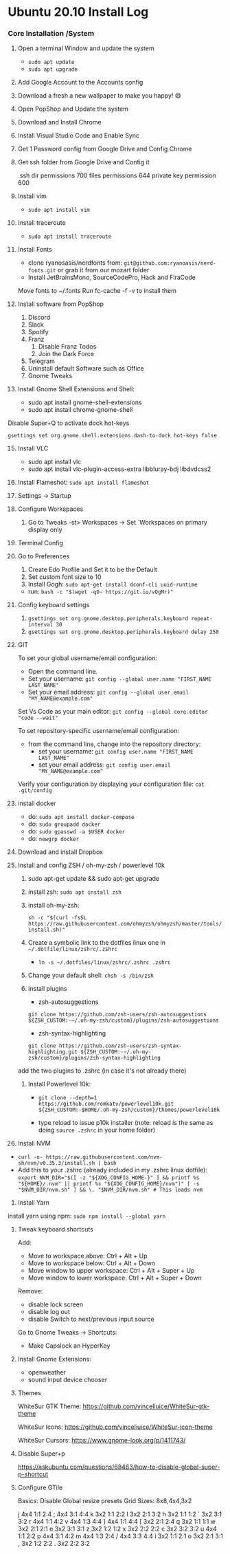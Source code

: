 # Ubuntu 20.10 Install Log

### Core Installation /System

1. Open a terminal Window and update the system


   - `sudo apt update`
   - `sudo apt upgrade`

2. Add Google Account to the Accounts config
3. Download a fresh a new wallpaper to make you happy! 😄
4. Open PopShop and Update the system
5. Download and Install Chrome
6. Install Visual Studio Code and Enable Sync
7. Get 1 Password config from Google Drive and Config Chrome
8. Get ssh folder from Google Drive and Config it

   .ssh dir permissions 700
   files permissions 644
   private key permission 600

9. Install vim

   - `sudo apt install vim`

10. Install traceroute

    - `sudo apt install traceroute`

11. Install Fonts

    - clone ryanosasis/nerdfonts from: `git@github.com:ryanoasis/nerd-fonts.git` or grab it from our mozart folder
    - Install JetBrainsMono, SourceCodePro, Hack and FiraCode

    Move fonts to ~/.fonts
    Run fc-cache -f -v to install them

12. Install software from PopShop

    1. Discord
    2. Slack
    3. Spotify
    4. Franz
       1. Disable Franz Todos
       2. Join the Dark Force
    5. Telegram
    6. Uninstall default Software such as Office
    7. Gnome Tweaks

13. Install Gnome Shell Extensions and Shell:

    - sudo apt install gnome-shell-extensions
    - sudo apt install chrome-gnome-shell

Disable Super+Q to activate dock hot-keys

`gsettings set org.gnome.shell.extensions.dash-to-dock hot-keys false`

15. Install VLC

    - sudo apt install vlc
    - sudo apt install vlc-plugin-access-extra libbluray-bdj libdvdcss2

16. Install Flameshot: `sudo apt install flameshot`
17. Settings -> Startup

18. Configure Workspaces

    1. Go to Tweaks -st> Workspaces -> Set `Workspaces on primary display only

19. Terminal Config
20. Go to Preferences

    1. Create Edo Profile and Set it to be the Default
    2. Set custom font size to 10
    3. Install Gogh: `sudo apt-get install dconf-cli uuid-runtime`

    - run: `bash -c "$(wget -qO- https://git.io/vQgMr)"`

21. Config keyboard settings

    1. `gsettings set org.gnome.desktop.peripherals.keyboard repeat-interval 30`
    2. `gsettings set org.gnome.desktop.peripherals.keyboard delay 250`

22. GIT

    To set your global username/email configuration:

    - Open the command line.
    - Set your username: `git config --global user.name "FIRST_NAME LAST_NAME"`
    - Set your email address: `git config --global user.email "MY_NAME@example.com"`

    Set Vs Code as your main editor: `git config --global core.editor "code --wait"`

    To set repository-specific username/email configuration:

    - from the command line, change into the repository directory:
      - set your username: `git config user.name "FIRST_NAME LAST_NAME"`
      - set your email address: `git config user.email "MY_NAME@example.com"`

    Verify your configuration by displaying your configuration file: `cat .git/config`

23. install docker

    - do: `sudo apt install docker-compose`
    - do: `sudo groupadd docker`
    - do: `sudo gpasswd -a $USER docker`
    - do: `newgrp docker`

24. Download and install Dropbox

25. Install and config ZSH / oh-my-zsh / powerlevel 10k

    1. sudo apt-get update && sudo apt-get upgrade

    2. install zsh: `sudo apt install zsh`

    3. install oh-my-zsh:

       `sh -c "$(curl -fsSL https://raw.githubusercontent.com/ohmyzsh/ohmyzsh/master/tools/install.sh)"`

    4. Create a symbolic link to the dotfiles linux one in `~/.dotfile/linux/zshrc/.zshrc`

       - `ln -s ~/.dotfiles/linux/zshrc/.zshrc .zshrc`

    5. Change your default shell: `chsh -s /bin/zsh`

    6. install plugins

       - zsh-autosuggestions

       `git clone https://github.com/zsh-users/zsh-autosuggestions ${ZSH_CUSTOM:-~/.oh-my-zsh/custom}/plugins/zsh-autosuggestions`

       - zsh-syntax-highlighting

       `git clone https://github.com/zsh-users/zsh-syntax-highlighting.git ${ZSH_CUSTOM:-~/.oh-my-zsh/custom}/plugins/zsh-syntax-highlighting`

    add the two plugins to .zshrc (in case it's not already there)

    1. Install Powerlevel 10k:

       - `git clone --depth=1 https://github.com/romkatv/powerlevel10k.git ${ZSH_CUSTOM:-$HOME/.oh-my-zsh/custom}/themes/powerlevel10k`

       - type reload to issue p10k installer (note: reload is the same as doing `source .zshrc` in your home folder)

26. Install NVM

- `curl -o- https://raw.githubusercontent.com/nvm-sh/nvm/v0.35.3/install.sh | bash`
- Add this to your .zshrc (already included in my .zshrc linux dotfile): `export NVM_DIR="$([ -z "${XDG_CONFIG_HOME-}" ] && printf %s "${HOME}/.nvm" || printf %s "${XDG_CONFIG_HOME}/nvm")" [ -s "$NVM_DIR/nvm.sh" ] && \. "$NVM_DIR/nvm.sh" # This loads nvm`

1. Install Yarn

install yarn using npm: `sudo npm install --global yarn`

1.  Tweak keyboard shortcuts

    Add:

    - Move to workspace above: Ctrl + Alt + Up
    - Move to workspace below: Ctrl + Alt + Down
    - Move window to upper workspace: Ctrl + Alt + Super + Up
    - Move window to lower workspace: Ctrl + Alt + Super + Down

    Remove:

    - disable lock screen
    - disable log out
    - disable Switch to next/previous input source

    Go to Gnome Tweaks -> Shortcuts:

    - Make Capslock an HyperKey

2.  Install Gnome Extensions:

    - openweather
    - sound input device chooser

3.  Themes

    WhiteSur GTK Theme: https://github.com/vinceliuice/WhiteSur-gtk-theme

    WhiteSur Icons: https://github.com/vinceliuice/WhiteSur-icon-theme

    WhiteSur Cursors: https://www.gnome-look.org/p/1411743/

4.  Disable Super+p

    https://askubuntu.com/questions/68463/how-to-disable-global-super-p-shortcut

5.  Configure GTile

    Basics: Disable Global resize presets
    Grid Sizes: 8x8,4x4,3x2

    j 4x4 1:1 2:4
    ; 4x4 3:1 4:4
    k 3x2 1:1 2:2
    l 3x2 2:1 3:2
    h 3x2 1:1 1:2
    ´ 3x2 3:1 3:2
    r 4x4 1:1 4:2
    v 4x4 1:3 4:4
    ] 4x4 1:1 4:4
    [ 3x2 2:1 2:4
    q 3x2 1:1 1:1
    w 3x2 2:1 2:1
    e 3x2 3:1 3:1
    z 3x2 1:2 1:2
    x 3x2 2:2 2:2
    c 3x2 3:2 3:2
    u 4x4 1:1 2:2
    p 4x4 3:1 4:2
    m 4x4 1:3 2:4
    / 4x4 3:3 4:4
    i 3x2 1:1 2:1
    o 3x2 2:1 3:1
    , 3x2 1:2 2:2
    . 3x2 2:2 3:2
